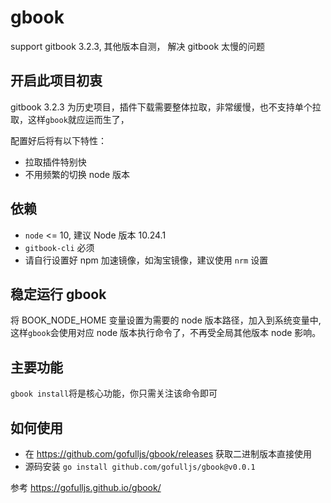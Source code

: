 # gbook

support gitbook 3.2.3, 其他版本自测， 解决 gitbook 太慢的问题

## 开启此项目初衷

gitbook 3.2.3 为历史项目，插件下载需要整体拉取，非常缓慢，也不支持单个拉取，这样`gbook`就应运而生了，

配置好后将有以下特性：

- 拉取插件特别快
- 不用频繁的切换 node 版本

## 依赖

- `node` <= 10, 建议 Node 版本 10.24.1
- `gitbook-cli` 必须
- 请自行设置好 npm 加速镜像，如淘宝镜像，建议使用 `nrm` 设置

## 稳定运行 gbook

将 BOOK_NODE_HOME 变量设置为需要的 node 版本路径，加入到系统变量中, 这样`gbook`会使用对应 node 版本执行命令了，不再受全局其他版本 node 影响。

## 主要功能

`gbook install`将是核心功能，你只需关注该命令即可

## 如何使用

- 在 https://github.com/gofulljs/gbook/releases 获取二进制版本直接使用
- 源码安装 `go install github.com/gofulljs/gbook@v0.0.1`

参考 https://gofulljs.github.io/gbook/
